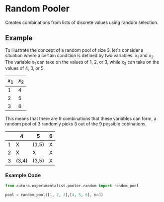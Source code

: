 # Random Pooler

Creates combinations from lists of discrete values using random selection.

## Example


To illustrate the concept of a random pool of size 3, let's consider a situation where a certain condition is defined by two variables: $x_{1}$ and $x_{2}$. The variable $x_{1}$ can take on the values of 1, 2, or 3, while $x_{2}$ can take on the values of 4, 3, or 5.

| $x_{1}$ | $x_{2}$ |
|---------|---------|
| 1       | 4       |
| 2       | 5       |
| 3       | 6       |

This means that there are 9 combinations that these variables can form, a random pool of 3 randomly picks 3 out of the 9 possible cobinations.

|    | 4     | 5     | 6   |
|----|-------|-------|-----|
| 1  | X     | (1,5) | X   |
| 2  | X     | X     | X   |
| 3  | (3,4) | (3,5) | X   |

### Example Code
```python
from autora.experimentalist.pooler.random import random_pool

pool = random_pool([1, 2, 3],[4, 5, 6], n=3)
```
